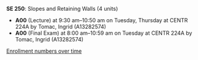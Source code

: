 **SE 250**: Slopes and Retaining Walls (4 units)

- **A00** (Lecture) at 9:30 am–10:50 am on Tuesday, Thursday at CENTR 224A by Tomac, Ingrid (A13282574)
- **A00** (Final Exam) at 8:00 am–10:59 am on Tuesday at CENTR 224A by Tomac, Ingrid (A13282574)

[Enrollment numbers over time](./SE250.tsv)
